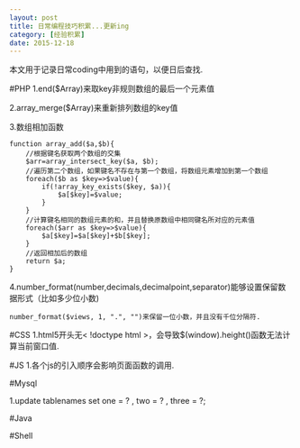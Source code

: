 ```yaml
---
layout: post
title: 日常编程技巧积累...更新ing
category: [经验积累]
date: 2015-12-18
---
```

本文用于记录日常coding中用到的语句，以便日后查找.
<!-- more -->

#PHP
1.end($Array)来取key非规则数组的最后一个元素值

2.array_merge($Array)来重新排列数组的key值

3.数组相加函数
	
	function array_add($a,$b){
		//根据键名获取两个数组的交集
		$arr=array_intersect_key($a, $b);
		//遍历第二个数组，如果键名不存在与第一个数组，将数组元素增加到第一个数组
		foreach($b as $key=>$value){
			if(!array_key_exists($key, $a)){
				$a[$key]=$value;
			}
		}
		//计算键名相同的数组元素的和，并且替换原数组中相同键名所对应的元素值
		foreach($arr as $key=>$value){
			$a[$key]=$a[$key]+$b[$key];
		}
		//返回相加后的数组
		return $a;
	}

4.number_format(number,decimals,decimalpoint,separator)能够设置保留数据形式（比如多少位小数)
	
	number_format($views, 1, ".", "")来保留一位小数，并且没有千位分隔符.
#CSS
1.html5开头无< !doctype html >，会导致$(window).height()函数无法计算当前窗口值.

#JS
1.各个js的引入顺序会影响页面函数的调用.

#Mysql

1.update tablenames set one = ? , two = ? , three = ?;

#Java

#Shell
